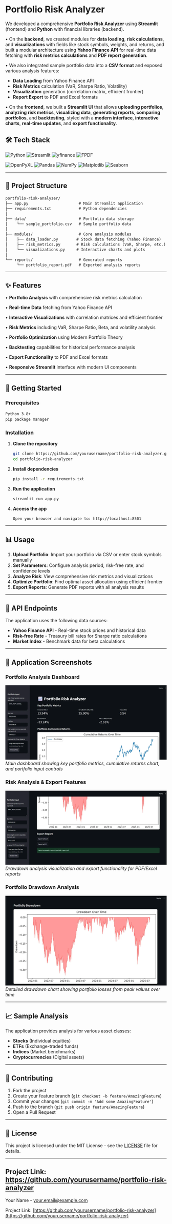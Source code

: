 # Portfolio Risk Analyzer

We developed a comprehensive **Portfolio Risk Analyzer** using **Streamlit** (frontend) and **Python** with financial libraries (backend).

• On the **backend**, we created modules for **data loading**, **risk calculations**, and **visualizations** with fields like stock symbols, weights, and returns, and built a modular architecture using **Yahoo Finance API** for real-time data fetching with **risk metrics calculations** and **PDF report generation**.

• We also integrated sample portfolio data into a **CSV format** and exposed various analysis features:
  - **Data Loading** from Yahoo Finance API
  - **Risk Metrics** calculation (VaR, Sharpe Ratio, Volatility)
  - **Visualization** generation (correlation matrix, efficient frontier)
  - **Report Export** to PDF and Excel formats

• On the **frontend**, we built a **Streamlit UI** that allows **uploading portfolios**, **analyzing risk metrics**, **visualizing data**, **generating reports**, **comparing portfolios**, and **backtesting**, styled with a **modern interface**, **interactive charts**, **real-time updates**, and **export functionality**.

## 🛠️ Tech Stack

![Python](https://img.shields.io/badge/python-3776AB?style=for-the-badge&logo=python&logoColor=white)
![Streamlit](https://img.shields.io/badge/Streamlit-FF4B4B?style=for-the-badge&logo=Streamlit&logoColor=white)
![yfinance](https://img.shields.io/badge/Yahoo_Finance-6001D2?style=for-the-badge&logo=yahoo&logoColor=white)
![FPDF](https://img.shields.io/badge/FPDF-DC382D?style=for-the-badge&logo=adobe-acrobat-reader&logoColor=white)

![OpenPyXL](https://img.shields.io/badge/OpenPyXL-217346?style=for-the-badge&logo=microsoft-excel&logoColor=white)
![Pandas](https://img.shields.io/badge/pandas-150458?style=for-the-badge&logo=pandas&logoColor=white)
![NumPy](https://img.shields.io/badge/numpy-013243?style=for-the-badge&logo=numpy&logoColor=white)
![Matplotlib](https://img.shields.io/badge/Matplotlib-11557c?style=for-the-badge&logo=python&logoColor=white)
![Seaborn](https://img.shields.io/badge/Seaborn-4C72B0?style=for-the-badge&logo=python&logoColor=white)

---

## 📁 Project Structure

```
portfolio-risk-analyzer/
├── app.py                      # Main Streamlit application
├── requirements.txt            # Python dependencies
│
├── data/                       # Portfolio data storage
│    └── sample_portfolio.csv   # Sample portfolio data
│
├── modules/                    # Core analysis modules
│    ├── data_loader.py        # Stock data fetching (Yahoo Finance)
│    ├── risk_metrics.py       # Risk calculations (VaR, Sharpe, etc.)
│    └── visualizations.py     # Interactive charts and plots
│
└── reports/                    # Generated reports
     └── portfolio_report.pdf   # Exported analysis reports
```

---

## ✨ Features

• **Portfolio Analysis** with comprehensive risk metrics calculation

• **Real-time Data** fetching from Yahoo Finance API

• **Interactive Visualizations** with correlation matrices and efficient frontier

• **Risk Metrics** including VaR, Sharpe Ratio, Beta, and volatility analysis

• **Portfolio Optimization** using Modern Portfolio Theory

• **Backtesting** capabilities for historical performance analysis

• **Export Functionality** to PDF and Excel formats

• **Responsive Streamlit** interface with modern UI components

---

## 🚀 Getting Started

### Prerequisites
```bash
Python 3.8+
pip package manager
```

### Installation

1. **Clone the repository**
   ```bash
   git clone https://github.com/yourusername/portfolio-risk-analyzer.git
   cd portfolio-risk-analyzer
   ```

2. **Install dependencies**
   ```bash
   pip install -r requirements.txt
   ```

3. **Run the application**
   ```bash
   streamlit run app.py
   ```

4. **Access the app**
   ```
   Open your browser and navigate to: http://localhost:8501
   ```

---

## 📊 Usage

1. **Upload Portfolio**: Import your portfolio via CSV or enter stock symbols manually
2. **Set Parameters**: Configure analysis period, risk-free rate, and confidence levels
3. **Analyze Risk**: View comprehensive risk metrics and visualizations
4. **Optimize Portfolio**: Find optimal asset allocation using efficient frontier
5. **Export Reports**: Generate PDF reports with all analysis results

---

## 🔧 API Endpoints

The application uses the following data sources:

- **Yahoo Finance API** - Real-time stock prices and historical data
- **Risk-free Rate** - Treasury bill rates for Sharpe ratio calculations
- **Market Index** - Benchmark data for beta calculations

---

## 📸 Application Screenshots

### Portfolio Analysis Dashboard
![Portfolio Dashboard](https://github.com/fyisubz/portfolio-risk-analyzer/blob/main/images/portfolio_dashboard.png)
*Main dashboard showing key portfolio metrics, cumulative returns chart, and portfolio input controls*

### Risk Analysis & Export Features
![Risk Analysis](https://github.com/fyisubz/portfolio-risk-analyzer/blob/main/images/export_buttons.png)
*Drawdown analysis visualization and export functionality for PDF/Excel reports*

### Portfolio Drawdown Analysis
![Portfolio Drawdown](https://github.com/fyisubz/portfolio-risk-analyzer/blob/main/images/drawdown_analysis.png)
*Detailed drawdown chart showing portfolio losses from peak values over time*

---

## 📈 Sample Analysis

The application provides analysis for various asset classes:
- **Stocks** (Individual equities)
- **ETFs** (Exchange-traded funds)
- **Indices** (Market benchmarks)
- **Cryptocurrencies** (Digital assets)

---

## 🤝 Contributing

1. Fork the project
2. Create your feature branch (`git checkout -b feature/AmazingFeature`)
3. Commit your changes (`git commit -m 'Add some AmazingFeature'`)
4. Push to the branch (`git push origin feature/AmazingFeature`)
5. Open a Pull Request

---

## 📄 License

This project is licensed under the MIT License - see the [LICENSE](LICENSE) file for details.

---

## Project Link: https://github.com/yourusername/portfolio-risk-analyzer

Your Name - [your.email@example.com](mailto:your.email@example.com)

Project Link: [https://github.com/yourusername/portfolio-risk-analyzer](https://github.com/yourusername/portfolio-risk-analyzer)
